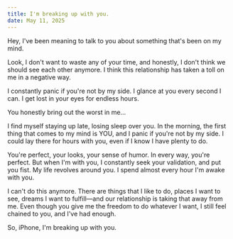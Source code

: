 ```yaml
---
title: I'm breaking up with you.
date: May 11, 2025
---
```


Hey, I've been meaning to talk to you about something that's been on my mind.

Look, I don't want to waste any of your time, and honestly, I don't think we should see each other anymore. I think this relationship has taken a toll on me in a negative way.

I constantly panic if you're not by my side. I glance at you every second I can. I get lost in your eyes for endless hours.

You honestly bring out the worst in me...

I find myself staying up late, losing sleep over you. In the morning, the first thing that comes to my mind is YOU, and I panic if you're not by my side. I could lay there for hours with you, even if I know I have plenty to do.

You're perfect, your looks, your sense of humor. In every way, you're perfect. But when I'm with you, I constantly seek your validation, and put you fist. My life revolves around you. I spend almost every hour I'm awake with you.

I can't do this anymore. There are things that I like to do, places I want to see, dreams I want to fulfill—and our relationship is taking that away from me. Even though you give me the freedom to do whatever I want, I still feel chained to you, and I've had enough.

So, iPhone, I'm breaking up with you.
